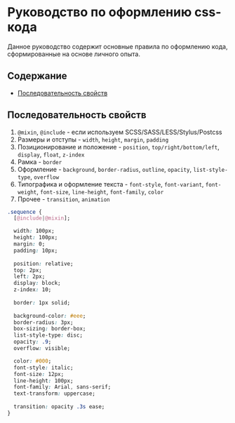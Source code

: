 # Руководство по оформлению css-кода

Данное руководство содержит основные правила по оформлению кода, сформированные на основе личного опыта.

## Содержание
- [Последовательность свойств](#Последовательность-свойств)

## Последовательность свойств

1. `@mixin`, `@include` - если используем SCSS/SASS/LESS/Stylus/Postcss
2. Размеры и отступы - `width`, `height`, `margin`, `padding`
3. Позиционирование и положение - `position`, `top/right/bottom/left`, `display`, `float`, `z-index`
4. Рамка - `border`
5. Оформление - `background`, `border-radius`, `outline`, `opacity`, `list-style-type`, `overflow`
6. Типографика и оформление текста - `font-style`, `font-variant`, `font-weight`, `font-size`, `line-height`, `font-family`, `color`
7. Прочее - `transition`, `animation`

```css
.sequence {
  [@include|@mixin];

  width: 100px;
  height: 100px;
  margin: 0;
  padding: 10px;
  
  position: relative;
  top: 2px;
  left: 2px;
  display: block;
  z-index: 10;
  
  border: 1px solid;
  
  background-color: #eee;
  border-radius: 3px;
  box-sizing: border-box;
  list-style-type: disc;
  opacity: .9;
  overflow: visible;

  color: #000;
  font-style: italic;
  font-size: 12px;
  line-height: 100px;
  font-family: Arial, sans-serif;
  text-transform: uppercase;
  
  transition: opacity .3s ease;
}
```
